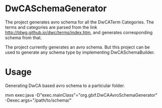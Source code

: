 # DwCASchemaGenerator
The project generates avro schema for all the DwCATerm Categories. The terms and categories are parsed from the link
http://tdwg.github.io/dwc/terms/index.htm, and generates corresponding schema from that. 

The project currently generates an avro schema. But this project can be used to generate any schema type by implementing DwCASchemaBuilder.

# Usage
Generating DwCA based avro schema to a particular folder.

mvn exec:java -D"exec.mainClass"="org.gbif.DwCAAvroSchemaGenerator" -Dexec.args="/path/to/schema/"

